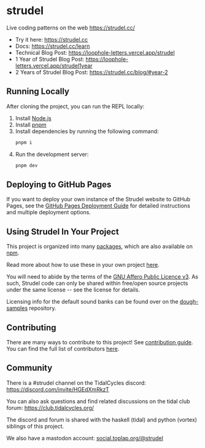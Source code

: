 # strudel

Live coding patterns on the web
https://strudel.cc/

- Try it here: <https://strudel.cc>
- Docs: <https://strudel.cc/learn>
- Technical Blog Post: <https://loophole-letters.vercel.app/strudel>
- 1 Year of Strudel Blog Post: <https://loophole-letters.vercel.app/strudel1year>
- 2 Years of Strudel Blog Post: <https://strudel.cc/blog/#year-2>

## Running Locally

After cloning the project, you can run the REPL locally:

1. Install [Node.js](https://nodejs.org/)
2. Install [pnpm](https://pnpm.io/installation)
3. Install dependencies by running the following command:
   ```bash
   pnpm i
   ```
4. Run the development server:
   ```bash
   pnpm dev
   ```

## Deploying to GitHub Pages

If you want to deploy your own instance of the Strudel website to GitHub Pages, see the [GitHub Pages Deployment Guide](./DEPLOYMENT_GITHUB_PAGES.md) for detailed instructions and multiple deployment options.

## Using Strudel In Your Project

This project is organized into many [packages](./packages), which are also available on [npm](https://www.npmjs.com/search?q=%40strudel).

Read more about how to use these in your own project [here](https://strudel.cc/technical-manual/project-start).

You will need to abide by the terms of the [GNU Affero Public Licence v3](LICENSE). As such, Strudel code can only be shared within free/open source projects under the same license -- see the license for details.

Licensing info for the default sound banks can be found over on the [dough-samples](https://github.com/felixroos/dough-samples/blob/main/README.md) repository.

## Contributing

There are many ways to contribute to this project! See [contribution guide](./CONTRIBUTING.md). You can find the full list of contributors [here](https://codeberg.org/uzu/strudel/activity/contributors).

## Community

There is a #strudel channel on the TidalCycles discord: <https://discord.com/invite/HGEdXmRkzT>

You can also ask questions and find related discussions on the tidal club forum: <https://club.tidalcycles.org/>

The discord and forum is shared with the haskell (tidal) and python (vortex) siblings of this project.

We also have a mastodon account: <a rel="me" href="https://social.toplap.org/@strudel">social.toplap.org/@strudel</a>
